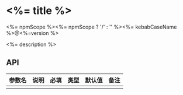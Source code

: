 # <%= title %>

<%= npmScope %><%= npmScope ? '/' : '' %><%= kebabCaseName %>@<%=version %>

<%= description %>


## API

| 参数名 | 说明 | 必填 | 类型 | 默认值 | 备注 |
| ------ | ---- | ---- | ---- | ------ | ---- |
|        |      |      |      |        |      |
